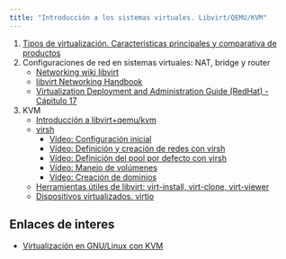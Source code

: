 ```yaml
---
title: "Introducción a los sistemas virtuales. Libvirt/QEMU/KVM"
---
```


1. [Tipos de virtualización. Características principales y comparativa de productos](doc/virtualizacion.pdf)
2. Configuraciones de red en sistemas virtuales: NAT, bridge y router
    * [Networking wiki libvirt](https://wiki.libvirt.org/page/Networking)
    * [libvirt Networking Handbook](https://jamielinux.com/docs/libvirt-networking-handbook/index.html)
    * [Virtualization Deployment and Administration Guide (RedHat) - Cápitulo 17](https://access.redhat.com/documentation/en-us/red_hat_enterprise_linux/7/html-single/virtualization_deployment_and_administration_guide/index#chap-Virtual_Networking)
3. KVM
    * [Introducción a libvirt+qemu/kvm](introduccion.html)
    * [virsh](virsh.html)
        * [Vídeo: Configuración inicial](https://youtu.be/g9TxR-vH7vA)
        * [Vídeo: Definición y creación de redes con virsh](https://youtu.be/HKq1Z7ZgFRA)
        * [Vídeo: Definición del pool por defecto con virsh](https://youtu.be/0Tp2uzGU-8I)
        * [Vídeo: Manejo de volúmenes](https://youtu.be/w91tHGYfBtQ)
        * [Vídeo: Creación de dominios](https://youtu.be/Ugz7TN6gUO0)
    * [Herramientas útiles de libvirt: virt-install, virt-clone, virt-viewer](tools.html)
    * [Dispositivos virtualizados. virtio](virtio.html)
    

## Enlaces de interes

* [Virtualización en GNU/Linux con KVM](https://manuais.iessanclemente.net/index.php/Virtualizaci%C3%B3n_en_GNU/Linux_con_KVM)
